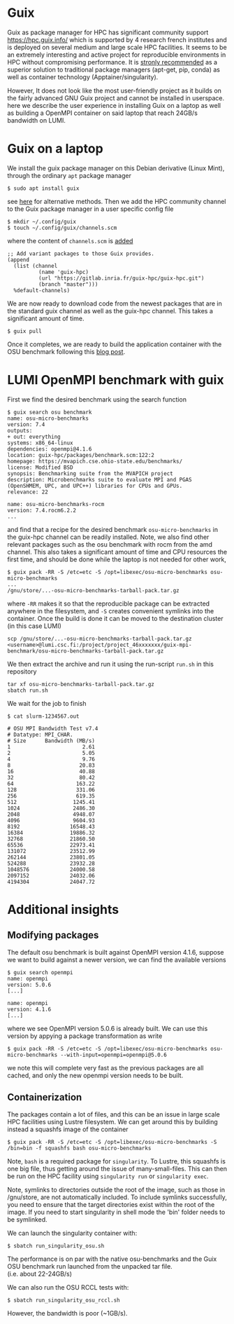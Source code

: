 # Guix

Guix as package manager for HPC has significant community support https://hpc.guix.info/ which is supported by 4 research french institutes and is deployed on several medium and large scale HPC facilities. It seems to be an extremely interesting and active project for reproducible environments in HPC without compromising performance. It is [stronly recommended](https://doi.org/10.1016/j.cosrev.2024.100655) as a superior solution to traditional package managers (apt-get, pip, conda) as well as container technology (Apptainer/singularity).

However, It does not look like the most user-friendly project as it builds on the fairly advanced GNU Guix project and cannot be installed in userspace. here we describe the user experience in installing Guix on a laptop as well as building a OpenMPI container on said laptop that reach 24GB/s bandwidth on LUMI.

# Guix on a laptop
We install the guix package manager on this Debian derivative (Linux Mint), through the ordinary `apt` package manager 
```
$ sudo apt install guix
```
see [here](https://guix.gnu.org/manual/en/html_node/Binary-Installation.html) for alternative methods. Then we add the HPC community channel to the Guix package manager in a user specific config file
```
$ mkdir ~/.config/guix
$ touch ~/.config/guix/channels.scm
```
where the content of `channels.scm` is [added](https://guix.gnu.org/manual/en/html_node/Specifying-Additional-Channels.html)
```
;; Add variant packages to those Guix provides.
(append
  (list (channel
          (name 'guix-hpc)
          (url "https://gitlab.inria.fr/guix-hpc/guix-hpc.git")
          (branch "master")))
  %default-channels)
```
We are now ready to download code from the newest packages that are in the standard guix channel as well as the guix-hpc channel. This takes a significant amount of time.
```
$ guix pull
```
Once it completes, we are ready to build the application container with the OSU benchmark following this [blog post](https://hpc.guix.info/blog/2024/11/targeting-the-crayhpe-slingshot-interconnect/). 

# LUMI OpenMPI benchmark with guix
First we find the desired benchmark using the search function
```
$ guix search osu benchmark
name: osu-micro-benchmarks
version: 7.4
outputs:
+ out: everything
systems: x86_64-linux
dependencies: openmpi@4.1.6
location: guix-hpc/packages/benchmark.scm:122:2
homepage: https://mvapich.cse.ohio-state.edu/benchmarks/
license: Modified BSD
synopsis: Benchmarking suite from the MVAPICH project  
description: Microbenchmarks suite to evaluate MPI and PGAS (OpenSHMEM, UPC, and UPC++) libraries for CPUs and GPUs.
relevance: 22

name: osu-micro-benchmarks-rocm
version: 7.4.rocm6.2.2
...
```
and find that a recipe for the desired benchmark `osu-micro-benchmarks` in the guix-hpc channel can be readily installed. Note, we also find other relevant packages such as the osu benchmark with rocm from the amd channel. This also takes a significant amount of time and CPU resources the first time, and should be done while the laptop is not needed for other work,
```
$ guix pack -RR -S /etc=etc -S /opt=libexec/osu-micro-benchmarks osu-micro-benchmarks
...
/gnu/store/...-osu-micro-benchmarks-tarball-pack.tar.gz
```
where `-RR` makes it so that the reproducible package can be extracted anywhere in the filesystem, and `-S` creates convenient symlinks into the container. Once the build is done it can be moved to the destination cluster (in this case LUMI)
```
scp /gnu/store/...-osu-micro-benchmarks-tarball-pack.tar.gz <username>@lumi.csc.fi:/project/project_46xxxxxxx/guix-mpi-benchmark/osu-micro-benchmarks-tarball-pack.tar.gz
```
We then extract the archive and run it using the run-script `run.sh` in this repository
```
tar xf osu-micro-benchmarks-tarball-pack.tar.gz
sbatch run.sh
```
We wait for the job to finish
```
$ cat slurm-1234567.out

# OSU MPI Bandwidth Test v7.4
# Datatype: MPI_CHAR.
# Size      Bandwidth (MB/s)
1                       2.61
2                       5.05
4                       9.76
8                      20.83
16                     40.88
32                     80.42
64                    163.22
128                   331.06
256                   619.35
512                  1245.41
1024                 2486.30
2048                 4948.07
4096                 9604.93
8192                16548.43
16384               19886.32
32768               21860.50
65536               22973.41
131072              23512.99
262144              23801.05
524288              23932.28
1048576             24000.58
2097152             24032.06
4194304             24047.72
```

# Additional insights
## Modifying packages
The default osu benchmark is built against OpenMPI version 4.1.6, suppose we want to build against a newer version, we can find the available versions
```
$ guix search openmpi
name: openmpi
version: 5.0.6
[...]

name: openmpi
version: 4.1.6
[...]
```
where we see OpenMPI version 5.0.6 is already built. We can use this version by appying a package transformation as write
```
$ guix pack -RR -S /etc=etc -S /opt=libexec/osu-micro-benchmarks osu-micro-benchmarks --with-input=openmpi=openmpi@5.0.6
```
we note this will complete very fast as the previous packages are all cached, and only the new openmpi version needs to be built.

## Containerization
The packages contain a lot of files, and this can be an issue in large scale HPC facilities using Lustre filesystem. We can get around this by building instead a squashfs image of the container
```
$ guix pack -RR -S /etc=etc -S /opt=libexec/osu-micro-benchmarks -S /bin=bin -f squashfs bash osu-micro-benchmarks
```
Note, `bash` is a required package for `singularity`. To Lustre, this squashfs is one big file, thus getting around the issue of many-small-files. This can then be run on the HPC facility using `singularity run` or `singularity exec`.

Note, symlinks to directories outside the root of the image, such as those in /gnu/store, are not automatically included. To include symlinks successfully, you need to ensure that the target directories exist within the root of the image.
If you need to start singularity in shell mode the 'bin' folder needs to be symlinked. 

We can launch the singularity container with:

```
$ sbatch run_singularity_osu.sh
```

The performance is on par with the native osu-benchmarks and the Guix OSU benchmark run launched from the unpacked tar file.  
(i.e. about 22-24GB/s)

We can also run the OSU RCCL tests with:

```
$ sbatch run_singularity_osu_rccl.sh
```

However, the bandwidth is poor (~1GB/s).
